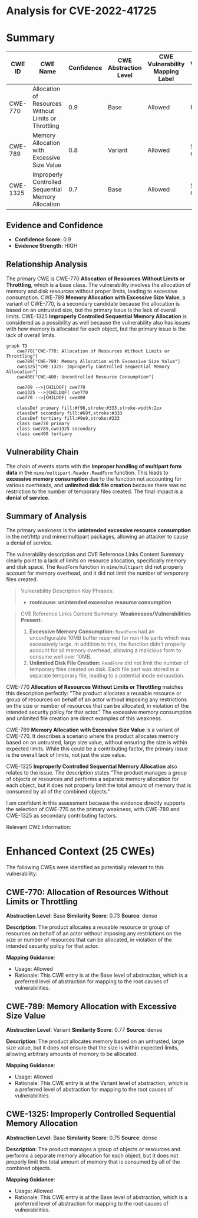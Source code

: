 # Analysis for CVE-2022-41725

# Summary
| CWE ID | CWE Name | Confidence | CWE Abstraction Level | CWE Vulnerability Mapping Label | CWE-Vulnerability Mapping Notes |
|---|---|---|---|---|---|
| CWE-770 | Allocation of Resources Without Limits or Throttling | 0.9 | Base | Allowed | Primary CWE |
| CWE-789 | Memory Allocation with Excessive Size Value | 0.8 | Variant | Allowed | Secondary Candidate |
| CWE-1325 | Improperly Controlled Sequential Memory Allocation | 0.7 | Base | Allowed | Secondary Candidate |

## Evidence and Confidence

*   **Confidence Score:** 0.9
*   **Evidence Strength:** HIGH

## Relationship Analysis
The primary CWE is CWE-770 **Allocation of Resources Without Limits or Throttling**, which is a base class. The vulnerability involves the allocation of memory and disk resources without proper limits, leading to excessive consumption. CWE-789 **Memory Allocation with Excessive Size Value**, a variant of CWE-770, is a secondary candidate because the allocation is based on an untrusted size, but the primary issue is the lack of overall limits. CWE-1325 **Improperly Controlled Sequential Memory Allocation** is considered as a possibility as well because the vulnerability also has issues with how memory is allocated for each object, but the primary issue is the lack of overall limits.

```mermaid
graph TD
    cwe770["CWE-770: Allocation of Resources Without Limits or Throttling"]
    cwe789["CWE-789: Memory Allocation with Excessive Size Value"]
    cwe1325["CWE-1325: Improperly Controlled Sequential Memory Allocation"]
    cwe400["CWE-400: Uncontrolled Resource Consumption"]

    cwe789 -->|CHILDOF| cwe770
    cwe1325 -->|CHILDOF| cwe770
    cwe770 -->|CHILDOF| cwe400

    classDef primary fill:#f96,stroke:#333,stroke-width:2px
    classDef secondary fill:#69f,stroke:#333
    classDef tertiary fill:#9e9,stroke:#333
    class cwe770 primary
    class cwe789,cwe1325 secondary
    class cwe400 tertiary
```

## Vulnerability Chain
The chain of events starts with the **improper handling of multipart form data** in the `mime/multipart.Reader.ReadForm` function. This leads to **excessive memory consumption** due to the function not accounting for various overheads, and **unlimited disk file creation** because there was no restriction to the number of temporary files created. The final impact is a **denial of service**.

## Summary of Analysis
The primary weakness is the **unintended excessive resource consumption** in the net/http and mime/multipart packages, allowing an attacker to cause a denial of service.

The vulnerability description and CVE Reference Links Content Summary clearly point to a lack of limits on resource allocation, specifically memory and disk space. The `ReadForm` function in `mime/multipart` did not properly account for memory overhead, and it did not limit the number of temporary files created.

> Vulnerability Description Key Phrases:
> - **rootcause:** **unintended excessive resource consumption**

> CVE Reference Links Content Summary:
> **Weaknesses/Vulnerabilities Present:**
> 1.  **Excessive Memory Consumption:** `ReadForm` had an unconfigurable 10MB buffer reserved for non-file parts which was excessively large. In addition to this, the function didn't properly account for all memory overhead, allowing a malicious form to consume well over 10MB.
> 2.  **Unlimited Disk File Creation:** `ReadForm` did not limit the number of temporary files created on disk. Each file part was stored in a separate temporary file, leading to a potential inode exhaustion.

CWE-770 **Allocation of Resources Without Limits or Throttling** matches this description perfectly: "The product allocates a reusable resource or group of resources on behalf of an actor without imposing any restrictions on the size or number of resources that can be allocated, in violation of the intended security policy for that actor." The excessive memory consumption and unlimited file creation are direct examples of this weakness.

CWE-789 **Memory Allocation with Excessive Size Value** is a variant of CWE-770. It describes a scenario where the product allocates memory based on an untrusted, large size value, without ensuring the size is within expected limits. While this could be a contributing factor, the primary issue is the overall lack of limits, not just the size value.

CWE-1325 **Improperly Controlled Sequential Memory Allocation** also relates to the issue. The description states "The product manages a group of objects or resources and performs a separate memory allocation for each object, but it does not properly limit the total amount of memory that is consumed by all of the combined objects."

I am confident in this assessment because the evidence directly supports the selection of CWE-770 as the primary weakness, with CWE-789 and CWE-1325 as secondary contributing factors.

Relevant CWE Information:

# Enhanced Context (25 CWEs)
The following CWEs were identified as potentially relevant to this vulnerability:

## CWE-770: Allocation of Resources Without Limits or Throttling
**Abstraction Level**: Base
**Similarity Score**: 0.73
**Source**: dense

**Description**:
The product allocates a reusable resource or group of resources on behalf of an actor without imposing any restrictions on the size or number of resources that can be allocated, in violation of the intended security policy for that actor.

**Mapping Guidance**:
- Usage: Allowed
- Rationale: This CWE entry is at the Base level of abstraction, which is a preferred level of abstraction for mapping to the root causes of vulnerabilities.

## CWE-789: Memory Allocation with Excessive Size Value
**Abstraction Level**: Variant
**Similarity Score**: 0.77
**Source**: dense

**Description**:
The product allocates memory based on an untrusted, large size value, but it does not ensure that the size is within expected limits, allowing arbitrary amounts of memory to be allocated.

**Mapping Guidance**:
- Usage: Allowed
- Rationale: This CWE entry is at the Variant level of abstraction, which is a preferred level of abstraction for mapping to the root causes of vulnerabilities.

## CWE-1325: Improperly Controlled Sequential Memory Allocation
**Abstraction Level**: Base
**Similarity Score**: 0.75
**Source**: dense

**Description**:
The product manages a group of objects or resources and performs a separate memory allocation for each object, but it does not properly limit the total amount of memory that is consumed by all of the combined objects.

**Mapping Guidance**:
- Usage: Allowed
- Rationale: This CWE entry is at the Base level of abstraction, which is a preferred level of abstraction for mapping to the root causes of vulnerabilities.